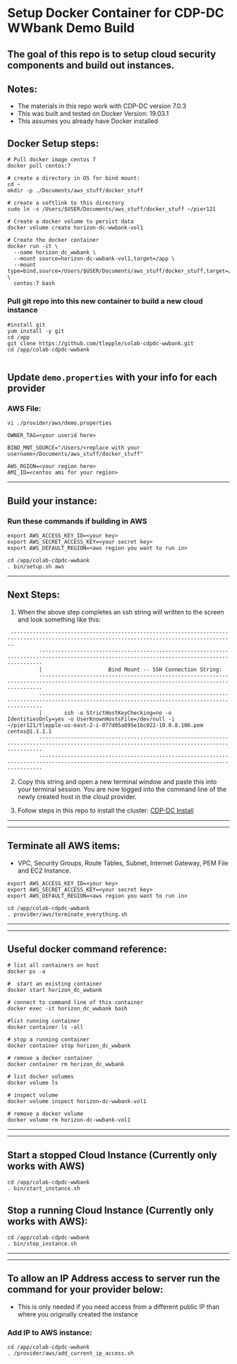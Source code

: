 # Setup Docker Container for CDP-DC WWbank Demo Build

##  The goal of this repo is to setup cloud security components and build out instances.

## Notes:
*  The materials in this repo work with CDP-DC version 7.0.3
*  This was built and tested on Docker Version: 19.03.1
*  This assumes you already have Docker installed


##  Docker Setup steps:

```
# Pull docker image centos 7
docker pull centos:7

# create a directory in OS for bind mount:
cd ~
mkdir -p ./Documents/aws_stuff/docker_stuff

# create a softlink to this directory
sudo ln -s /Users/$USER/Documents/aws_stuff/docker_stuff ~/pier121

# Create a docker volume to persist data
docker volume create horizon-dc-wwbank-vol1

# Create the docker container
docker run -it \
  --name horizon_dc_wwbank \
  --mount source=horizon-dc-wwbank-vol1,target=/app \
  --mount type=bind,source=/Users/$USER/Documents/aws_stuff/docker_stuff,target=/root/pier121 \
  centos:7 bash 
```

### Pull git repo into this new container to build a new cloud instance

```
#install git
yum install -y git
cd /app
git clone https://github.com/tlepple/colab-cdpdc-wwbank.git
cd /app/colab-cdpdc-wwbank


```

##  Update `demo.properties` with your info for each provider

### AWS File:

```
vi ./provider/aws/demo.properties

OWNER_TAG=<your userid here>

BIND_MNT_SOURCE="/Users/<replace with your username>/Documents/aws_stuff/docker_stuff"

AWS_RGION=<your region here>
AMI_ID=<centos ami for your region>

```

---

##  Build your instance:

### Run these commands if building in AWS

```
export AWS_ACCESS_KEY_ID=<your key>
export AWS_SECRET_ACCESS_KEY=<your secret key>
export AWS_DEFAULT_REGION=<aws region you want to run in>

cd /app/colab-cdpdc-wwbank
. bin/setup.sh aws
```

---

## Next Steps:

1.  When the above step completes an ssh string will written to the screen and look something like this:
```
 ---------------------------------------------------------------------------------------------------------------------------------------------
          ---------------------------------------------------------------------------------------------------------------------------------------------
          |                  	Bind Mount -- SSH Connection String:                                                                                                            
          ---------------------------------------------------------------------------------------------------------------------------------------------
          ---------------------------------------------------------------------------------------------------------------------------------------------
          |       ssh -o StrictHostKeyChecking=no -o IdentitiesOnly=yes -o UserKnownHostsFile=/dev/null -i ~/pier121/tlepple-us-east-2-i-077d05a895e1bc022-10.0.8.106.pem centos@1.1.1.1         
          ---------------------------------------------------------------------------------------------------------------------------------------------
          ---------------------------------------------------------------------------------------------------------------------------------------------

```

2.  Copy this string and open a new terminal window and paste this into your terminal session.  You are now logged into the command line of the newly created host in the cloud provider.

3.  Follow steps in this repo to install the cluster:  [CDP-DC Install](https://github.com/tlepple/horizon-dc)

---
---

##  Terminate all AWS items: 
* VPC, Security Groups, Route Tables, Subnet, Internet Gateway, PEM File and EC2 Instance.

```
export AWS_ACCESS_KEY_ID=<your key>
export AWS_SECRET_ACCESS_KEY=<your secret key>
export AWS_DEFAULT_REGION=<aws region you want to run in>

cd /app/colab-cdpdc-wwbank
. provider/aws/terminate_everything.sh

```


---
---



##  Useful docker command reference:


```
# list all containers on host
docker ps -a

#  start an existing container
docker start horizon_dc_wwbank

# connect to command line of this container
docker exec -it horizon_dc_wwbank bash

#list running container
docker container ls -all

# stop a running container
docker container stop horizon_dc_wwbank

# remove a docker container
docker container rm horizon_dc_wwbank

# list docker volumes
docker volume ls

# inspect volume
docker volume inspect horizon-dc-wwbank-vol1

# remove a docker volume
docker volume rm horizon-dc-wwbank-vol1

```

---
---


## Start a stopped Cloud Instance (Currently only works with AWS)
```
cd /app/colab-cdpdc-wwbank
. bin/start_instance.sh

```

## Stop a running Cloud Instance (Currently only works with AWS):
```
cd /app/colab-cdpdc-wwbank
. bin/stop_instance.sh
```

---
---

##  To allow an IP Address access to server run the command for your provider below:

*  This is only needed if you need access from a different public IP than where you originally created the instance

###  Add IP to AWS instance:
```
cd /app/colab-cdpdc-wwbank
. /provider/aws/add_current_ip_access.sh
```

